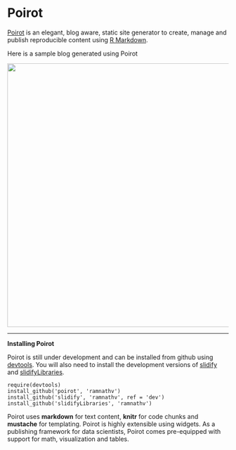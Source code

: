 # Poirot

[Poirot](http://github.com/ramnathv/blogify) is an elegant, blog aware, static site generator to create, manage and publish reproducible content using [R Markdown](http://www.r-project.org).

Here is a sample blog generated using Poirot

<a href="http://ramnathv.github.com/poirotBlog">
  <img width='600px' src="http://i.imgur.com/R6hhT.png" title="Hosted by imgur.com" alt="" />
</a>

---

**Installing Poirot**

Poirot is still under development and can be installed from github using [devtools](http:github.com/hadley/devtools). You will also need to install the development versions of [slidify](http://github.com/ramnathv/slidify) and [slidifyLibraries](http://github.com/ramnathv/slidifyLibraries).

```{r eval = F}
require(devtools)
install_github('poirot', 'ramnathv')
install_github('slidify', 'ramnathv', ref = 'dev')
install_github('slidifyLibraries', 'ramnathv')
```

Poirot uses **markdown** for text content, **knitr** for code chunks and **mustache** for templating. Poirot is highly extensible using widgets. As a publishing framework for data scientists, Poirot comes pre-equipped with support for math, visualization and tables.

